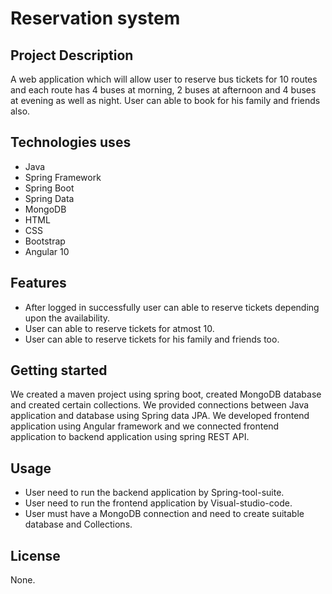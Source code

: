 # Reservation system

## Project Description
A web application which will allow user to reserve bus tickets for 10 routes and each route has 4 buses at morning, 2 buses at afternoon and 4 buses at evening as well as night. User can able to book for his family and friends also.

## Technologies uses
* Java 
* Spring Framework
* Spring Boot
* Spring Data
* MongoDB
* HTML
* CSS
* Bootstrap
* Angular 10

## Features
* After logged in successfully user can able to reserve tickets depending upon the availability.
* User can able to reserve tickets for atmost 10.
* User can able to reserve tickets for his family and friends too.

## Getting started
We created a maven project using spring boot, created MongoDB database and created certain collections. We provided connections between Java application and database using Spring data JPA. We developed frontend application using Angular framework and we connected frontend application to backend application using spring REST API.

## Usage
* User need to run the backend application by Spring-tool-suite.
* User need to run the frontend application by Visual-studio-code.
* User must have a MongoDB connection and need to create suitable database and Collections.

## License
None.
